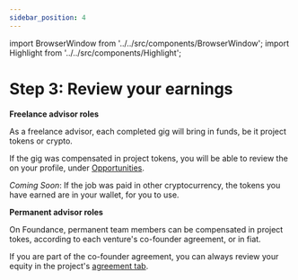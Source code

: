 ```yaml
---
sidebar_position: 4
---
```


import BrowserWindow from '../../src/components/BrowserWindow';
import Highlight from '../../src/components/Highlight';

# Step 3: Review your earnings

**Freelance advisor roles**

As a freelance advisor, each completed gig will bring in funds, be it project tokens or crypto.

If the gig was compensated in project tokens, you will be able to review the on your profile, under [Opportunities](https://app.foundance.org/account/opportunities).

_Coming Soon_: If the job was paid in other cryptocurrency, the tokens you have earned are in your wallet, for you to use.

**Permanent advisor roles**

On Foundance, permanent team members can be compensated in project tokes, according to each venture's co-founder agreement, or in fiat.

If you are part of the co-founder agreement, you can always review your equity in the project's [agreement tab](../running-a-foundance/creating-an-agreement/make-agreement).
